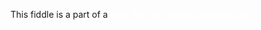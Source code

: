 This fiddle is a part of a <a href="https://www.yogeshchauhan.com/how-to-create-a-simple-digital-clock-using-javascript/" target="_blank" style="color:white;">Blog Post on YogeshChauhan.com</a>
